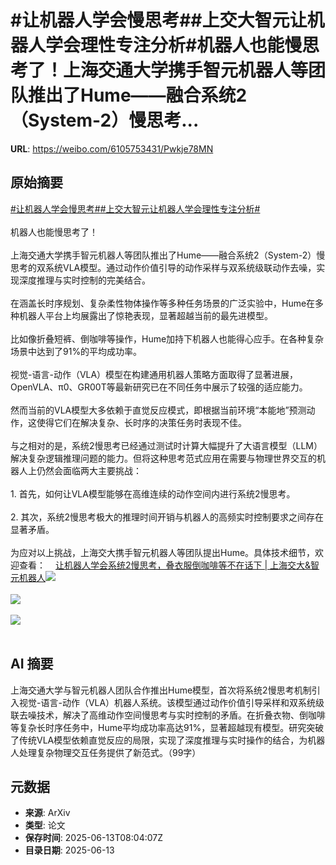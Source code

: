 # #让机器人学会慢思考##上交大智元让机器人学会理性专注分析#机器人也能慢思考了！上海交通大学携手智元机器人等团队推出了Hume——融合系统2（System-2）慢思考...

**URL**: https://weibo.com/6105753431/Pwkje78MN

## 原始摘要

<a href="https://m.weibo.cn/search?containerid=231522type%3D1%26t%3D10%26q%3D%23%E8%AE%A9%E6%9C%BA%E5%99%A8%E4%BA%BA%E5%AD%A6%E4%BC%9A%E6%85%A2%E6%80%9D%E8%80%83%23&amp;extparam=%23%E8%AE%A9%E6%9C%BA%E5%99%A8%E4%BA%BA%E5%AD%A6%E4%BC%9A%E6%85%A2%E6%80%9D%E8%80%83%23" data-hide=""><span class="surl-text">#让机器人学会慢思考#</span></a><a href="https://m.weibo.cn/search?containerid=231522type%3D1%26t%3D10%26q%3D%23%E4%B8%8A%E4%BA%A4%E5%A4%A7%E6%99%BA%E5%85%83%E8%AE%A9%E6%9C%BA%E5%99%A8%E4%BA%BA%E5%AD%A6%E4%BC%9A%E7%90%86%E6%80%A7%E4%B8%93%E6%B3%A8%E5%88%86%E6%9E%90%23&amp;extparam=%23%E4%B8%8A%E4%BA%A4%E5%A4%A7%E6%99%BA%E5%85%83%E8%AE%A9%E6%9C%BA%E5%99%A8%E4%BA%BA%E5%AD%A6%E4%BC%9A%E7%90%86%E6%80%A7%E4%B8%93%E6%B3%A8%E5%88%86%E6%9E%90%23" data-hide=""><span class="surl-text">#上交大智元让机器人学会理性专注分析#</span></a><br><br>机器人也能慢思考了！<br><br>上海交通大学携手智元机器人等团队推出了Hume——融合系统2（System-2）慢思考的双系统VLA模型。通过动作价值引导的动作采样与双系统级联动作去噪，实现深度推理与实时控制的完美结合。<br><br>在涵盖长时序规划、复杂柔性物体操作等多种任务场景的广泛实验中，Hume在多种机器人平台上均展露出了惊艳表现，显著超越当前的最先进模型。<br><br>比如像折叠短裤、倒咖啡等操作，Hume加持下机器人也能得心应手。在各种复杂场景中达到了91%的平均成功率。<br><br>视觉-语言-动作（VLA）模型在构建通用机器人策略方面取得了显著进展，OpenVLA、π0、GR00T等最新研究已在不同任务中展示了较强的适应能力。<br><br>然而当前的VLA模型大多依赖于直觉反应模式，即根据当前环境“本能地”预测动作，这使得它们在解决复杂、长时序的决策任务时表现不佳。<br><br>与之相对的是，系统2慢思考已经通过测试时计算大幅提升了大语言模型（LLM）解决复杂逻辑推理问题的能力。但将这种思考范式应用在需要与物理世界交互的机器人上仍然会面临两大主要挑战：<br><br>1. 首先，如何让VLA模型能够在高维连续的动作空间内进行系统2慢思考。<br><br>2. 其次，系统2慢思考极大的推理时间开销与机器人的高频实时控制要求之间存在显著矛盾。<br><br>为应对以上挑战，上海交大携手智元机器人等团队提出Hume。具体技术细节，欢迎查看：<a href="https://weibo.cn/sinaurl?u=https%3A%2F%2Fmp.weixin.qq.com%2Fs%2FTd_GCgk4pGmUX0XPcTAjdw" data-hide=""><span class="url-icon"><img style="width: 1rem;height: 1rem" src="https://h5.sinaimg.cn/upload/2015/09/25/3/timeline_card_small_web_default.png" referrerpolicy="no-referrer"></span><span class="surl-text">让机器人学会系统2慢思考，叠衣服倒咖啡等不在话下 | 上海交大&amp;智元机器人</span></a><img style="" src="https://tvax4.sinaimg.cn/large/006Fd7o3gy1i2dklccb03j30q00h4to3.jpg" referrerpolicy="no-referrer"><br><br><img style="" src="https://tvax2.sinaimg.cn/large/006Fd7o3gy1i2dkldngxuj30p00aytin.jpg" referrerpolicy="no-referrer"><br><br><img style="" src="https://tvax2.sinaimg.cn/large/006Fd7o3gy1i2dklffom6j30oo09wtfn.jpg" referrerpolicy="no-referrer"><br><br>

## AI 摘要

上海交通大学与智元机器人团队合作推出Hume模型，首次将系统2慢思考机制引入视觉-语言-动作（VLA）机器人系统。该模型通过动作价值引导采样和双系统级联去噪技术，解决了高维动作空间慢思考与实时控制的矛盾。在折叠衣物、倒咖啡等复杂长时序任务中，Hume平均成功率高达91%，显著超越现有模型。研究突破了传统VLA模型依赖直觉反应的局限，实现了深度推理与实时操作的结合，为机器人处理复杂物理交互任务提供了新范式。（99字）

## 元数据

- **来源**: ArXiv
- **类型**: 论文
- **保存时间**: 2025-06-13T08:04:07Z
- **目录日期**: 2025-06-13
